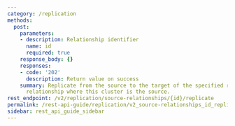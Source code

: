 ```yaml
---
category: /replication
methods:
  post:
    parameters:
    - description: Relationship identifier
      name: id
      required: true
    response_body: {}
    responses:
    - code: '202'
      description: Return value on success
    summary: Replicate from the source to the target of the specified replication
      relationship where this cluster is the source.
rest_endpoint: /v2/replication/source-relationships/{id}/replicate
permalink: /rest-api-guide/replication/v2_source-relationships_id_replicate.html
sidebar: rest_api_guide_sidebar
---
```

